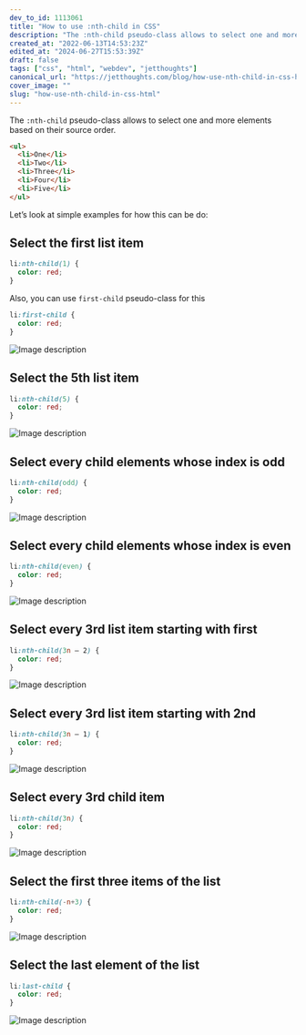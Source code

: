 ```yaml
---
dev_to_id: 1113061
title: "How to use :nth-child in CSS"
description: "The :nth-child pseudo-class allows to select one and more elements based on their source..."
created_at: "2022-06-13T14:53:23Z"
edited_at: "2024-06-27T15:53:39Z"
draft: false
tags: ["css", "html", "webdev", "jetthoughts"]
canonical_url: "https://jetthoughts.com/blog/how-use-nth-child-in-css-html/"
cover_image: ""
slug: "how-use-nth-child-in-css-html"
---
```

The `:nth-child` pseudo-class allows to select one and more elements based on their source order.
```html
<ul>
  <li>One</li>
  <li>Two</li>
  <li>Three</li>
  <li>Four</li>
  <li>Five</li>
</ul>
```
Let’s look at simple examples for how this can be do:

## Select the first list item
```css
li:nth-child(1) {
  color: red;
}
```
Also, you can use `first-child` pseudo-class for this
```css
li:first-child {
  color: red;
}
```
![Image description](https://dev-to-uploads.s3.amazonaws.com/uploads/articles/e9rve6b255r7off0ugz2.png)

## Select the 5th list item
```css
li:nth-child(5) {
  color: red;
}
```
![Image description](https://dev-to-uploads.s3.amazonaws.com/uploads/articles/3pcymakl62wpodupa6ha.png)


## Select every child elements whose index is odd
```css
li:nth-child(odd) {
  color: red;
}
```
![Image description](https://dev-to-uploads.s3.amazonaws.com/uploads/articles/07myqk5nxrv4ift045gg.png)

## Select every child elements whose index is even
```css
li:nth-child(even) {
  color: red;
}
```
![Image description](https://dev-to-uploads.s3.amazonaws.com/uploads/articles/er45co5nrbwfsi71oosn.png)

## Select every 3rd list item starting with first
```css
li:nth-child(3n — 2) {
  color: red;
}
```
![Image description](https://dev-to-uploads.s3.amazonaws.com/uploads/articles/g39qoeqmkxuh86uxnvtm.png)

## Select every 3rd list item starting with 2nd
```css
li:nth-child(3n — 1) {
  color: red;
}
```
![Image description](https://dev-to-uploads.s3.amazonaws.com/uploads/articles/4pax0i1343r08awa8ipe.png)
  
## Select every 3rd child item
```css
li:nth-child(3n) {
  color: red;
}
```
![Image description](https://dev-to-uploads.s3.amazonaws.com/uploads/articles/rxfyxxwzs4pbfs8vdire.png)

## Select the first three items of the list
```css
li:nth-child(-n+3) {
  color: red;
}
```
![Image description](https://dev-to-uploads.s3.amazonaws.com/uploads/articles/r4d8g0treln69h6l7xwe.png)
      
## Select the last element of the list
```css
li:last-child {
  color: red;
}
```
![Image description](https://dev-to-uploads.s3.amazonaws.com/uploads/articles/d450kwaasyex3j2z1grz.png)
 